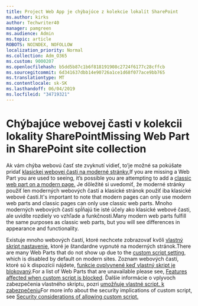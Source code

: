 ```yaml
---
title: Project Web App je chýbajúce z kolekcie lokalít SharePoint
ms.author: kirks
author: Techwriter40
manager: pamgreen
ms.audience: Admin
ms.topic: article
ROBOTS: NOINDEX, NOFOLLOW
localization_priority: Normal
ms.collection: Adm_O365
ms.custom: 9000207
ms.openlocfilehash: b5dd5b87c1b6f818191908c2724f6177c28cffcb
ms.sourcegitcommit: 6d341637dbb14e90726a1ce1d68f077ace9bb765
ms.translationtype: MT
ms.contentlocale: sk-SK
ms.lasthandoff: 06/04/2019
ms.locfileid: "34719321"
---
```

# <a name="missing-web-part-in-sharepoint-site-collection"></a><span data-ttu-id="d4e23-102">Chýbajúce webovej časti v kolekcii lokality SharePoint</span><span class="sxs-lookup"><span data-stu-id="d4e23-102">Missing Web Part in SharePoint site collection</span></span>

<p><span data-ttu-id="d4e23-103">Ak vám chýba webovú časť ste zvyknutí vidieť, to&rsquo;je možné sa pokúšate pridať <a href="https://support.office.com/en-us/article/classic-and-modern-web-part-experiences-3fdae6c3-8fc1-49ab-8708-8c104b882e64">klasickej webovej časti na moderné stránky.</a></span><span class="sxs-lookup"><span data-stu-id="d4e23-103">If you are missing a Web Part you are used to seeing, it&rsquo;s possible you are attempting to add a <a href="https://support.office.com/en-us/article/classic-and-modern-web-part-experiences-3fdae6c3-8fc1-49ab-8708-8c104b882e64">classic web part on a modern page.</a></span></span> <span data-ttu-id="d4e23-104">Je dôležité si uvedomiť, že moderné stránky použiť len moderných webových častí a klasické stránok použiť iba klasické webové časti.</span><span class="sxs-lookup"><span data-stu-id="d4e23-104">It's important to note that modern pages can only use modern web parts and classic pages can only use classic web parts.</span></span> <span data-ttu-id="d4e23-105">Mnoho moderných webových častí spĺňajú tie isté účely ako klasické webové časti, ale uvidíte rozdiely vo vzhľade a funkčnosti.</span><span class="sxs-lookup"><span data-stu-id="d4e23-105">Many modern web parts fulfill the same purposes as classic web parts, but you will see differences in appearance and functionality.</span></span></p> <p><span data-ttu-id="d4e23-106">Existuje mnoho webových častí, ktoré nechcete zobrazovať kvôli <a href="https://docs.microsoft.com/en-us/sharepoint/allow-or-prevent-custom-script">vlastný skript nastavenie</a>, ktoré je štandardne vypnuté na moderných stránok.</span><span class="sxs-lookup"><span data-stu-id="d4e23-106">There are many Web Parts that do not show up due to the <a href="https://docs.microsoft.com/en-us/sharepoint/allow-or-prevent-custom-script">custom script setting</a>, which is disabled by default on modern sites.</span></span> <span data-ttu-id="d4e23-107">Zoznam webových častí, ktoré sú k dispozícii nájdete, <a href="https://docs.microsoft.com/en-us/sharepoint/allow-or-prevent-custom-script#features-affected-when-custom-script-is-blocked">funkcie ovplyvnené keď vlastný skript je blokovaný</a>.</span><span class="sxs-lookup"><span data-stu-id="d4e23-107">For a list of Web Parts that are unavailable please see, <a href="https://docs.microsoft.com/en-us/sharepoint/allow-or-prevent-custom-script#features-affected-when-custom-script-is-blocked">Features affected when custom script is blocked</a>.</span></span> <span data-ttu-id="d4e23-108">Ďalšie informácie o vplyvoch zabezpečenia vlastného skriptu, pozri <a href="https://docs.microsoft.com/en-us/sharepoint/security-considerations-of-allowing-custom-script">umožňuje vlastné script. k zabezpečeniu</a></span><span class="sxs-lookup"><span data-stu-id="d4e23-108">For more info about the security implications of custom script, see <a href="https://docs.microsoft.com/en-us/sharepoint/security-considerations-of-allowing-custom-script">Security considerations of allowing custom script.</a></span></span></p>
